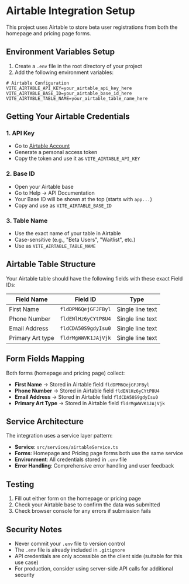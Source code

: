 # Airtable Integration Setup

This project uses Airtable to store beta user registrations from both the homepage and pricing page forms.

## Environment Variables Setup

1. Create a `.env` file in the root directory of your project
2. Add the following environment variables:

```env
# Airtable Configuration
VITE_AIRTABLE_API_KEY=your_airtable_api_key_here
VITE_AIRTABLE_BASE_ID=your_airtable_base_id_here
VITE_AIRTABLE_TABLE_NAME=your_airtable_table_name_here
```

## Getting Your Airtable Credentials

### 1. API Key
- Go to [Airtable Account](https://airtable.com/account)
- Generate a personal access token
- Copy the token and use it as `VITE_AIRTABLE_API_KEY`

### 2. Base ID
- Open your Airtable base
- Go to Help → API Documentation
- Your Base ID will be shown at the top (starts with `app...`)
- Copy and use as `VITE_AIRTABLE_BASE_ID`

### 3. Table Name
- Use the exact name of your table in Airtable
- Case-sensitive (e.g., "Beta Users", "Waitlist", etc.)
- Use as `VITE_AIRTABLE_TABLE_NAME`

## Airtable Table Structure

Your Airtable table should have the following fields with these exact Field IDs:

| Field Name | Field ID | Type |
|------------|----------|------|
| First Name | `fldDPM6QejGFJFByl` | Single line text |
| Phone Number | `fldENlHz6yCYtP8U4` | Single line text |
| Email Address | `fldCDA50S9gdyIsu0` | Single line text |
| Primary Art type | `fldrMgWWVK1JAjVjk` | Single line text |

## Form Fields Mapping

Both forms (homepage and pricing page) collect:
- **First Name** → Stored in Airtable field `fldDPM6QejGFJFByl`
- **Phone Number** → Stored in Airtable field `fldENlHz6yCYtP8U4`
- **Email Address** → Stored in Airtable field `fldCDA50S9gdyIsu0`
- **Primary Art Type** → Stored in Airtable field `fldrMgWWVK1JAjVjk`

## Service Architecture

The integration uses a service layer pattern:

- **Service**: `src/services/airtableService.ts`
- **Forms**: Homepage and Pricing page forms both use the same service
- **Environment**: All credentials stored in `.env` file
- **Error Handling**: Comprehensive error handling and user feedback

## Testing

1. Fill out either form on the homepage or pricing page
2. Check your Airtable base to confirm the data was submitted
3. Check browser console for any errors if submission fails

## Security Notes

- Never commit your `.env` file to version control
- The `.env` file is already included in `.gitignore`
- API credentials are only accessible on the client side (suitable for this use case)
- For production, consider using server-side API calls for additional security
